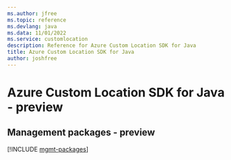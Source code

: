 ```yaml
---
ms.author: jfree
ms.topic: reference
ms.devlang: java
ms.data: 11/01/2022
ms.service: customlocation
description: Reference for Azure Custom Location SDK for Java
title: Azure Custom Location SDK for Java
author: joshfree
---
```

# Azure Custom Location SDK for Java - preview

## Management packages - preview
[!INCLUDE [mgmt-packages](custom-location-mgmt-index.md)]